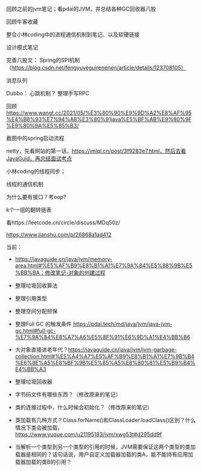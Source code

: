 回顾之前的jvm笔记；看pdai的JVM，并总结各种GC回收器八股



回顾牛客收藏



整合小林coding中的进程通信机制到笔记、以及软硬链接



设计模式笔记



完善八股文：
Spring的SPI机制（https://blog.csdn.net/fengyuyeguirenenen/article/details/123708105）



消息队列



Dubbo：
心跳机制？
整理手写RPC



回顾
https://www.wangt.cc/2021/05/%E3%80%90%E9%9D%A2%E8%AF%95%E4%B8%93%E7%94%A8%E3%80%91java%E5%BF%AB%E9%80%9F%E9%80%9A%E5%85%B3/



截图中的spring启动流程



netty，先看网站的第一话，https://imlql.cn/post/3f9283e7.html，然后去看JavaGuid，再总结面试考点



小林coding的线程同步；



线程的通信机制



为什么要有接口？考oop?



k个一组的翻转链表



看https://leetcode.cn/circle/discuss/MDq50z/



https://www.jianshu.com/p/26868a1ad412





当前：

- https://javaguide.cn/java/jvm/memory-area.html#%E5%AF%B9%E8%B1%A1%E7%9A%84%E5%88%9B%E5%BB%BA；修改笔记-对象的创建过程
- 整理垃圾回收算法
- 整理引用类型
- 整理空间分配担保
- 整理Full GC 的触发条件 https://pdai.tech/md/java/jvm/java-jvm-gc.html#full-gc-%E7%9A%84%E8%A7%A6%E5%8F%91%E6%9D%A1%E4%BB%B6
- 大对象直接进老年代？https://javaguide.cn/java/jvm/jvm-garbage-collection.html#%E5%A4%A7%E5%AF%B9%E8%B1%A1%E7%9B%B4%E6%8E%A5%E8%BF%9B%E5%85%A5%E8%80%81%E5%B9%B4%E4%BB%A3
- 整理垃圾回收器
- 字节码文件有哪些东西？（修改原来的笔记）

- 类的连接过程中，什么时候会初始化？（修改原来的笔记）

- 类加载有几种方式？Class.forName()和ClassLoader.loadClass()区别？什么情况下类会被加载，https://www.yuque.com/u21195183/jvm/xwg53t#d295dd9f
- 当解析一个类型到另一个类型的引用的时候，JVM需要保证这两个类型的类加载器是相同的？话句话说，用户自定义加载器加载的类A，能不能持有应用加载器加载的类B的引用？